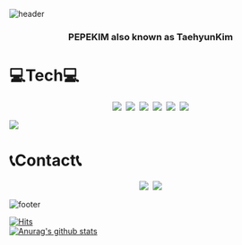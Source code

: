 ![header](https://capsule-render.vercel.app/api?type=wave&color=auto&height=300&section=header&text=PePeKim&fontSize=90)

<h3><p align="center">PEPEKIM also known as TaehyunKim</p></h3>

# 💻Tech💻

<p align="center">
<img src="https://img.shields.io/badge/JavaScript-F7DF1E?style=flat-square&logo=JavaScript&logoColor=white"/></a>&nbsp&nbsp<img src="https://img.shields.io/badge/HTML5-E34F26?style=flat-square&logo=HTML5&logoColor=white"/></a>&nbsp&nbsp<img src="https://img.shields.io/badge/CSS3-1572B6?style=flat-square&logo=CSS3&logoColor=white"/></a>&nbsp&nbsp<img src="https://img.shields.io/badge/React-61DAFB?style=flat-square&logo=React&logoColor=white"/></a>&nbsp&nbsp<img src="https://img.shields.io/badge/styledComponents-DB7093?style=flat-square&logo=styled%2Dcomponents&logoColor=white"/></a>&nbsp&nbsp<img src="https://img.shields.io/badge/Git-F05032?style=flat-square&logo=Git&logoColor=white"/></a>

<img src="https://img.shields.io/badge/Git-F05032?style=flat-square&logo=Git&logoColor=white"/></a>

</p>

# 📞Contact📞

<p align="center">
<img src="https://img.shields.io/badge/Velog-00B336?style=flat-square&logo=Vimeo&logoColor=white"/></a>&nbsp&nbsp<img src="https://img.shields.io/badge/Gmail-D14836?style=flat-square&logo=Gmail&logoColor=white"/></a>
</p>

![footer](https://capsule-render.vercel.app/api?type=wave&color=auto&height=300&section=footer&text=PePeKim&fontSize=90)

[![Hits](https://hits.seeyoufarm.com/api/count/incr/badge.svg?url=https%3A%2F%2Fgithub.com%2Fgjbae1212%2Fhit-counter)](https://hits.seeyoufarm.com)                    
[![Anurag's github stats](https://github-readme-stats.vercel.app/api?username=pepekim)](https://github.com/anuraghazra/github-readme-stats)
